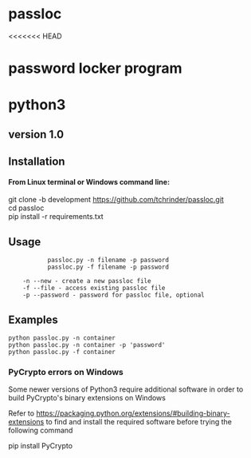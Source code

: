 # passloc
<<<<<<< HEAD
# password locker program
# python3
## version 1.0

## Installation 
#### From Linux terminal or Windows command line:

git clone -b development https://github.com/tchrinder/passloc.git  
cd passloc  
pip install -r requirements.txt  

## Usage

               passloc.py -n filename -p password
               passloc.py -f filename -p password
               
        -n --new - create a new passloc file
        -f --file - access existing passloc file
        -p --password - password for passloc file, optional
        
## Examples

    python passloc.py -n container
    python passloc.py -n container -p 'password'
    python passloc.py -f container

### PyCrypto errors on Windows

Some newer versions of Python3 require additional software in order
to build PyCrypto's binary extensions on Windows

Refer to https://packaging.python.org/extensions/#building-binary-extensions
to find and install the required software before trying the following command

pip install PyCrypto






